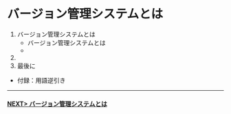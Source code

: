 # バージョン管理システムとは

1. バージョン管理システムとは
    - バージョン管理システムとは
    - 
2. 
3. 最後に
- 付録：用語逆引き

---
#### [NEXT> バージョン管理システムとは](./pages/page1.md)